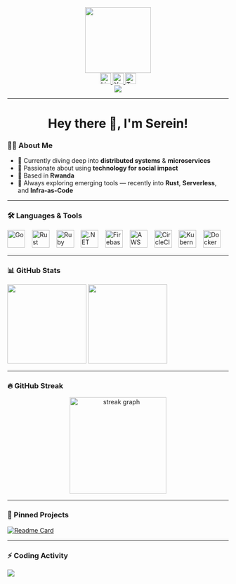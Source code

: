 
<div align="center">
  <img height="150" src="https://media.giphy.com/media/M9gbBd9nbDrOTu1Mqx/giphy.gif" />
</div>

<div align="center">
  <a href="https://linkedin.com/in/shimaserein" target="_blank">
    <img src="https://img.shields.io/static/v1?message=LinkedIn&logo=linkedin&label=&color=0077B5&logoColor=white&labelColor=&style=for-the-badge" height="25" alt="LinkedIn badge" />
  </a>
  <a href="https://youtube.com/@giticye" target="_blank">
    <img src="https://img.shields.io/static/v1?message=YouTube&logo=youtube&label=&color=FF0000&logoColor=white&labelColor=&style=for-the-badge" height="25" alt="YouTube badge" />
  </a>
  <a href="https://twitter.com/giticye" target="_blank">
    <img src="https://img.shields.io/static/v1?message=Twitter&logo=twitter&label=&color=1DA1F2&logoColor=white&labelColor=&style=for-the-badge" height="25" alt="Twitter badge" />
  </a>
</div>

<div align="center">
  <img src="https://visitor-badge.laobi.icu/badge?page_id=supserrr.supserrr" />
</div>

---

<h1 align="center">Hey there 👋, I'm Serein!</h1>

### 👨‍💻 About Me

- 🌱 Currently diving deep into **distributed systems** & **microservices**
- 🎯 Passionate about using **technology for social impact**
- 📍 Based in **Rwanda**
- 🚀 Always exploring emerging tools — recently into **Rust**, **Serverless**, and **Infra-as-Code**

---

### 🛠 Languages & Tools

<p align="left">
  <img src="https://cdn.jsdelivr.net/gh/devicons/devicon/icons/go/go-original-wordmark.svg" height="40" alt="Go" />
  &nbsp;&nbsp;
  <img src="https://cdn.jsdelivr.net/gh/devicons/devicon/icons/rust/rust-original.svg" height="40" alt="Rust" />
  &nbsp;&nbsp;
  <img src="https://cdn.jsdelivr.net/gh/devicons/devicon/icons/ruby/ruby-plain-wordmark.svg" height="40" alt="Ruby" />
  &nbsp;&nbsp;
  <img src="https://cdn.jsdelivr.net/gh/devicons/devicon/icons/dot-net/dot-net-plain-wordmark.svg" height="40" alt=".NET" />
  &nbsp;&nbsp;
  <img src="https://cdn.jsdelivr.net/gh/devicons/devicon/icons/firebase/firebase-plain-wordmark.svg" height="40" alt="Firebase" />
  &nbsp;&nbsp;
  <img src="https://cdn.jsdelivr.net/gh/devicons/devicon/icons/amazonwebservices/amazonwebservices-line-wordmark.svg" height="40" alt="AWS" />
  &nbsp;&nbsp;
  <img src="https://cdn.jsdelivr.net/gh/devicons/devicon/icons/circleci/circleci-plain.svg" height="40" alt="CircleCI" />
  &nbsp;&nbsp;
  <img src="https://cdn.jsdelivr.net/gh/devicons/devicon/icons/kubernetes/kubernetes-plain.svg" height="40" alt="Kubernetes" />
  &nbsp;&nbsp;
  <img src="https://cdn.jsdelivr.net/gh/devicons/devicon/icons/docker/docker-plain-wordmark.svg" height="40" alt="Docker" />
</p>

---

### 📊 GitHub Stats

<p align="left">
  <img src="https://github-readme-stats.vercel.app/api?username=supserrr&show_icons=true&theme=radical" height="180" />
  <img src="https://github-readme-stats.vercel.app/api/top-langs/?username=supserrr&layout=compact&theme=radical" height="180"/>
</p>

---

### 🔥 GitHub Streak

<div align="center">
  <img src="https://streak-stats.demolab.com?user=supserrr&locale=en&mode=daily&theme=dark&hide_border=false&border_radius=5&order=3" height="220" alt="streak graph" />
</div>

---

### 📌 Pinned Projects

[![Readme Card](https://github-readme-stats.vercel.app/api/pin/?username=supserrr&repo=collabbridge-backend)](https://github.com/supserrr/collabbridge-backend)

---

### ⚡ Coding Activity

<img src="https://github-readme-activity-graph.vercel.app/graph?username=supserrr&theme=react-dark" />
